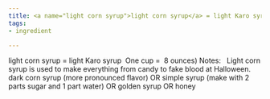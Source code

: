 ```yaml
---
title: <a name="light corn syrup">light corn syrup</a> = light Karo syrup  <i></i>
tags:
- ingredient

---
```

light corn syrup = light Karo syrup  One cup =  8 ounces)  Notes:   Light corn syrup is used to make everything from candy to fake blood at Halloween.     dark corn syrup (more pronounced flavor) OR simple syrup (make with 2 parts sugar and 1 part water) OR golden syrup OR honey

